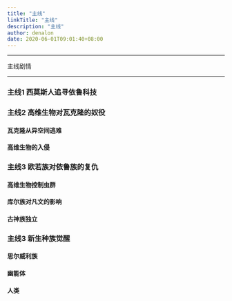 ```yaml
---
title: "主线"
linkTitle: "主线"
description: "主线"
author: denalon
date: 2020-06-01T09:01:40+08:00
---
```


***
主线剧情
***


### 主线1 西莫斯人追寻依鲁科技

### 主线2 高维生物对瓦克隆的奴役

#### 瓦克隆从异空间逃难

#### 高维生物的入侵

### 主线3 欧若族对依鲁族的复仇

#### 高维生物控制虫群

#### 库尔族对凡文的影响

#### 古神族独立

### 主线3 新生种族觉醒

#### 思尔威利族

#### 幽能体

#### 人类


